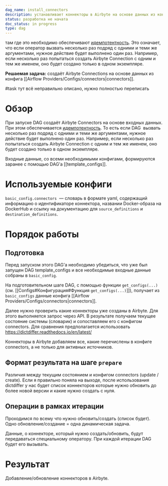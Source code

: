 ```yaml
---
dag_name: install_connectors
description: устанавливает коннекторы в Airbyte на основе данных из конфига connectors.
status: разработка не начата
doc_status: in progress
type: dag
---
```

там где это необходимо обеспечивают [идемпотентность](https://ru.wikipedia.org/wiki/%D0%98%D0%B4%D0%B5%D0%BC%D0%BF%D0%BE%D1%82%D0%B5%D0%BD%D1%82%D0%BD%D0%BE%D1%81%D1%82%D1%8C). Это означает, что если оператор  вызвать несколько раз подряд с одними и теми же аргументами, нужное действие будет выполнено один раз. Например, если несколько раз попытаться создать Airbyte Connection с одним и тем же именем, оно будет создано только в одном экземпляре.



**Решаемая задача:** создаёт Airbyte Connections на основе данных из конфига [[Airflow Providers/Configs/connectors|connectors]].

#task тут всё неправильно описано, нужно полностью переписать
# Обзор

При запуске DAG создаёт Airbyte Connectors на основе входных данных. При этом обеспечивается [идемпотентность](https://ru.wikipedia.org/wiki/%D0%98%D0%B4%D0%B5%D0%BC%D0%BF%D0%BE%D1%82%D0%B5%D0%BD%D1%82%D0%BD%D0%BE%D1%81%D1%82%D1%8C). То есть если DAG  вызвать несколько раз подряд с одними и теми же аргументами, нужное действие будет выполнено один раз. Например, если несколько раз попытаться создать Airbyte Connection с одним и тем же именем, оно будет создано только в одном экземпляре.

Входные данные, со всеми необходимыми конфигами, формируются заранее с помощью DAG’а [[template_configs]].

# Используемые конфиги

`basic_config.connectors`  — словарь в формате yaml, содержащий информацию о идентификаторе коннектора, названии Docker-образа на DockerHub и ссылку на документацию для `source_definitions` и `destination_definitions`.

# Порядок работы

## Подготовка

Перед запуском этого DAG’а необходимо убедиться, что уже был запущен DAG template_configs и все необходимые входные данные собраны в `basic_config`.

На подготовительном шаге DAG, с помощью функции `get_configs(...)` (см. [[Configs#Конфигурация#Функция `get_configs(...)`]]), получает из `basic_configs` данные конфига [[Airflow Providers/Configs/connectors|connectors]].

Далее нужно проверить какие коннекторы уже созданы в Airbyte. Для этого выполняется запрос через API. В результате получаем текущее состояние системы (словарик) и сопоставляем его с конфигом connectors. Для сравнения предполагается использовать https://dictdiffer.readthedocs.io/en/latest/ 

Коннекторы в Airbyte добавляем все, какие перечислены в конфиге connectors, а не только для активных источников. 

## Формат результата на шаге `prepare`

Различия между текущим состоянием и конфигом connectors (update / create). Если я правильно поняла на выходе, после использования dictdiffer у нас будет список коннекторов которые нужно обновить до более новой версии и какие нужно создать с нуля.
## Операции в рамках итерации

Проходимся по всему что нужно обновить/создать (список будет). Одно обновление/создание = одна динамическая задача.

Данные, о коннекторе, который нужно создать/обновить, будут передаваться специальному оператору. При каждой итерации DAG будет его вызывать. 

# Результат

Добавление/обновление коннекторов в Airbyte.